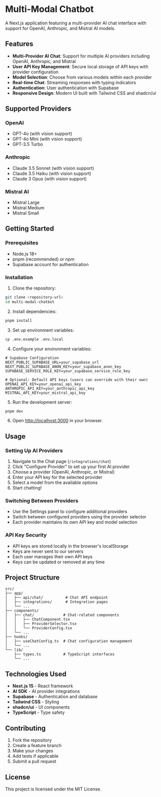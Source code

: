# Multi-Modal Chatbot

A Next.js application featuring a multi-provider AI chat interface with support for OpenAI, Anthropic, and Mistral AI models.

## Features

- **Multi-Provider AI Chat**: Support for multiple AI providers including OpenAI, Anthropic, and Mistral
- **User API Key Management**: Secure local storage of API keys with provider configuration
- **Model Selection**: Choose from various models within each provider
- **Real-time Chat**: Streaming responses with typing indicators
- **Authentication**: User authentication with Supabase
- **Responsive Design**: Modern UI built with Tailwind CSS and shadcn/ui

## Supported Providers

### OpenAI

- GPT-4o (with vision support)
- GPT-4o Mini (with vision support)
- GPT-3.5 Turbo

### Anthropic

- Claude 3.5 Sonnet (with vision support)
- Claude 3.5 Haiku (with vision support)
- Claude 3 Opus (with vision support)

### Mistral AI

- Mistral Large
- Mistral Medium
- Mistral Small

## Getting Started

### Prerequisites

- Node.js 18+
- pnpm (recommended) or npm
- Supabase account for authentication

### Installation

1. Clone the repository:

```bash
git clone <repository-url>
cd multi-modal-chatbot
```

2. Install dependencies:

```bash
pnpm install
```

3. Set up environment variables:

```bash
cp .env.example .env.local
```

4. Configure your environment variables:

```env
# Supabase Configuration
NEXT_PUBLIC_SUPABASE_URL=your_supabase_url
NEXT_PUBLIC_SUPABASE_ANON_KEY=your_supabase_anon_key
SUPABASE_SERVICE_ROLE_KEY=your_supabase_service_role_key

# Optional: Default API keys (users can override with their own)
OPENAI_API_KEY=your_openai_api_key
ANTHROPIC_API_KEY=your_anthropic_api_key
MISTRAL_API_KEY=your_mistral_api_key
```

5. Run the development server:

```bash
pnpm dev
```

6. Open [http://localhost:3000](http://localhost:3000) in your browser.

## Usage

### Setting Up AI Providers

1. Navigate to the Chat page (`/integrations/chat`)
2. Click "Configure Provider" to set up your first AI provider
3. Choose a provider (OpenAI, Anthropic, or Mistral)
4. Enter your API key for the selected provider
5. Select a model from the available options
6. Start chatting!

### Switching Between Providers

- Use the Settings panel to configure additional providers
- Switch between configured providers using the provider selector
- Each provider maintains its own API key and model selection

### API Key Security

- API keys are stored locally in the browser's localStorage
- Keys are never sent to our servers
- Each user manages their own API keys
- Keys can be updated or removed at any time

## Project Structure

```
src/
├── app/
│   ├── api/chat/          # Chat API endpoint
│   ├── integrations/      # Integration pages
│   └── ...
├── components/
│   ├── chat/             # Chat-related components
│   │   ├── ChatComponent.tsx
│   │   ├── ProviderSelector.tsx
│   │   └── ProviderConfig.tsx
│   └── ...
├── hooks/
│   ├── useChatConfig.ts  # Chat configuration management
│   └── ...
└── lib/
    ├── types.ts          # TypeScript interfaces
    └── ...
```

## Technologies Used

- **Next.js 15** - React framework
- **AI SDK** - AI provider integrations
- **Supabase** - Authentication and database
- **Tailwind CSS** - Styling
- **shadcn/ui** - UI components
- **TypeScript** - Type safety

## Contributing

1. Fork the repository
2. Create a feature branch
3. Make your changes
4. Add tests if applicable
5. Submit a pull request

## License

This project is licensed under the MIT License.
